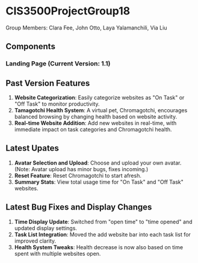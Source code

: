 # CIS3500ProjectGroup18

Group Members: Clara Fee, John Otto, Laya Yalamanchili, Via Liu

## Components

### Landing Page (Current Version: 1.1)

## Past Version Features

1. **Website Categorization**: Easily categorize websites as "On Task" or "Off Task" to monitor productivity.
2. **Tamagotchi Health System**: A virtual pet, Chromagotchi, encourages balanced browsing by changing health based on website activity.
3. **Real-time Website Addition**: Add new websites in real-time, with immediate impact on task categories and Chromagotchi health.

## Latest Upates

1. **Avatar Selection and Upload**: Choose and upload your own avatar. (Note: Avatar upload has minor bugs, fixes incoming.)
2. **Reset Feature**: Reset Chromagotchi to start afresh.
3. **Summary Stats**: View total usage time for "On Task" and "Off Task" websites.

## Latest Bug Fixes and Display Changes

1. **Time Display Update**: Switched from "open time" to "time opened" and updated display settings.
2. **Task List Integration**: Moved the add website bar into each task list for improved clarity.
3. **Health System Tweaks**: Health decrease is now also based on time spent with multiple websites open.

